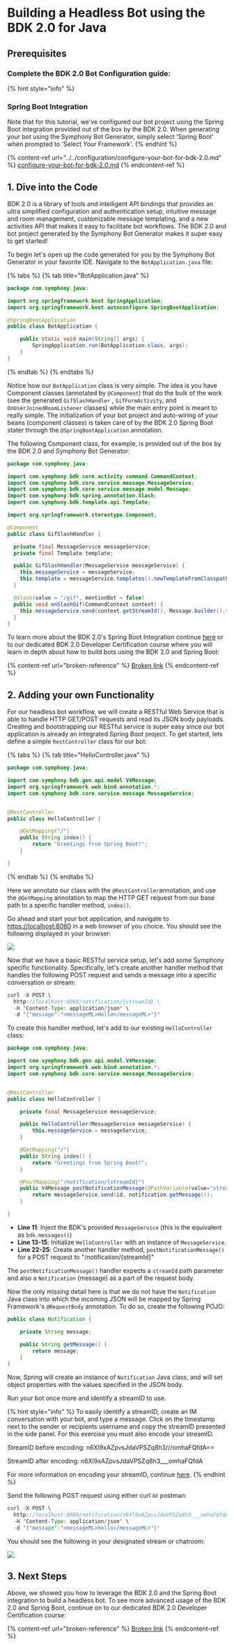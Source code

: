 # Building a Headless Bot using the BDK 2.0 for Java

## Prerequisites

### Complete the BDK 2.0 Bot Configuration guide:

{% hint style="info" %}
### Spring Boot Integration

Note that for this tutorial, we've configured our bot project using the Spring Boot integration provided out of the box by the BDK 2.0.  When generating your bot using the Symphony Bot Generator, simply select 'Spring Boot' when prompted to 'Select Your Framework'.
{% endhint %}

{% content-ref url="../../configuration/configure-your-bot-for-bdk-2.0.md" %}
[configure-your-bot-for-bdk-2.0.md](../../configuration/configure-your-bot-for-bdk-2.0.md)
{% endcontent-ref %}

## 1. Dive into the Code

BDK 2.0 is a library of tools and intelligent API bindings that provides an ultra simplified configuration and authentication setup, intuitive message and room management, customizable message templating, and a new activities API that makes it easy to facilitate bot workflows.  The BDK 2.0 and bot project generated by the Symphony Bot Generator makes it super easy to get started! &#x20;

To begin let's open up the code generated for you by the Symphony Bot Generator in your favorite IDE.  Navigate to the `BotApplication.java` file:&#x20;

{% tabs %}
{% tab title="BotApplication.java" %}
```java
package com.symphony.java;

import org.springframework.boot.SpringApplication;
import org.springframework.boot.autoconfigure.SpringBootApplication;

@SpringBootApplication
public class BotApplication {

    public static void main(String[] args) {
        SpringApplication.run(BotApplication.class, args);
    }
}
```
{% endtab %}
{% endtabs %}

Notice how our `BotApplication` class is very simple.  The idea is you have Component classes (annotated by `@Component`) that do the bulk of the work (see the generated `GifSlashHandler` , `GifFormActivity`, and `OnUserJoinedRoomListener` classes) while the main entry point is meant to really simple.  The initialization of your bot project and auto-wiring of your beans (component classes) is taken care of by the BDK 2.0 Spring Boot stater through the `@SpringBootApplication` annotation.

The following Component class, for example, is provided out of the box by the BDK 2.0 and Symphony Bot Generator:

```java
package com.symphony.java;

import com.symphony.bdk.core.activity.command.CommandContext;
import com.symphony.bdk.core.service.message.MessageService;
import com.symphony.bdk.core.service.message.model.Message;
import com.symphony.bdk.spring.annotation.Slash;
import com.symphony.bdk.template.api.Template;

import org.springframework.stereotype.Component;

@Component
public class GifSlashHandler {

  private final MessageService messageService;
  private final Template template;

  public GifSlashHandler(MessageService messageService) {
    this.messageService = messageService;
    this.template = messageService.templates().newTemplateFromClasspath("/templates/gif.ftl");
  }

  @Slash(value = "/gif", mentionBot = false)
  public void onSlashGif(CommandContext context) {
    this.messageService.send(context.getStreamId(), Message.builder().template(this.template).build());
  }
}
```

To learn more about the BDK 2.0's Spring Boot Integration continue [here](../../../developer-tools/developer-tools/bdk-2.0/#springboot-integration) or to our dedicated BDK 2.0 Developer Certification course where you will learn in depth about how to build bots using the BDK 2.0 and Spring Boot:

{% content-ref url="broken-reference" %}
[Broken link](broken-reference)
{% endcontent-ref %}

## 2.  Adding your own Functionality

For our headless bot workflow, we will create a RESTful Web Service that is able to handle HTTP GET/POST requests and read its JSON body payloads. Creating and bootstrapping our RESTful service is super easy since our bot application is already an integrated Spring Boot project.  To get started, lets define a simple `RestController` class for our bot:

{% tabs %}
{% tab title="HelloController.java" %}
```java
package com.symphony.java;

import com.symphony.bdk.gen.api.model.V4Message;
import org.springframework.web.bind.annotation.*;
import com.symphony.bdk.core.service.message.MessageService;


@RestController
public class HelloController {

    @GetMapping("/")
    public String index() {
        return "Greetings from Spring Boot!";
    }

}
```
{% endtab %}
{% endtabs %}

Here we annotate our class with the `@RestController`annotation, and use the `@GetMapping` annotation to map the HTTP GET request from our base path to a specific handler method, `index()`.

Go ahead and start your bot application, and navigate to [https://localhost:8080](https://localhost:8080) in a web browser of you choice.  You should see the following displayed in your browser:

![](../../../.gitbook/assets/screen-shot-2020-12-14-at-2.43.33-pm.png)

Now that we have a basic RESTful service setup, let's add some Symphony specific functionality.  Specifically, let's create another handler method that handles the following POST request and sends a message into a specific conversation or stream:

```java
curl -X POST \
  http://localhost:8080/notification/{streamId} \
  -H 'Content-Type: application/json' \
  -d '{"message":"<messageML>Hello</messageML>"}'

```

&#x20; To create this handler method, let's add to our existing `HelloController` class:

```java
package com.symphony.java;

import com.symphony.bdk.gen.api.model.V4Message;
import org.springframework.web.bind.annotation.*;
import com.symphony.bdk.core.service.message.MessageService;


@RestController
public class HelloController {

    private final MessageService messageService;

    public HelloController(MessageService messageService) {
        this.messageService = messageService;
    }

    @GetMapping("/")
    public String index() {
        return "Greetings from Spring Boot!";
    }

    @PostMapping("/notification/{streamId}")
    public V4Message postNotificationMessage(@PathVariable(value="streamId") String id, @RequestBody Notification notification){
        return messageService.send(id, notification.getMessage());
    }

}

```

* **Line 11**: Inject the BDK's provided `MessageService` (this is the equivalent as `bdk.messages()`)
* **Line 13-15**: Initialize `HelloController` with an instance of `MessageService`.&#x20;
* **Line 22-25**: Create another handler method, `postNotificationMessage()` for a POST request to "/notification/{streamId}"

The `postNotificationMessage()` handler expects a `streamId` path parameter and also a `Notification` (message)  as a part of the request body. &#x20;

Now the only missing detail here is that we do not have the `Notification` Java class into which the incoming JSON will be mapped by Spring Framework's `@RequestBody` annotation. To do so, create the following POJO:

```java
public class Notification {

    private String message;

    public String getMessage() {
        return message;
    }
}
```

Now, Spring will create an instance of `Notification` Java class, and will set object properties with the values specified in the JSON body. &#x20;

Run your bot once more and identify a streamID to use. &#x20;

{% hint style="info" %}
To easily identify a streamID, create an IM conversation with your bot, and type a message.  Click on the timestamp next to the sender or recipients username and copy the streamID presented in the side panel.  For this exercise you must also encode your streamID. &#x20;

StreamID before encoding: n6Xl9xAZpvsJdaVPSZq8h3///omhaFQfdA==

StreamID after encoding: n6Xl9xAZpvsJdaVPSZq8h3\_\_\_omhaFQfdA

For more information on encoding your streamID, continue [here](../../messages/overview-of-messageml/#message-identifiers).
{% endhint %}

Send the following POST request using either curl or postman:

```java
curl -X POST \
  http://localhost:8080/notification/n6Xl9xAZpvsJdaVPSZq8h3___omhaFQfdA \
  -H 'Content-Type: application/json' \
  -d '{"message":"<messageML>hello</messageML>"}'

```

You should see the following in your designated stream or chatroom:

![](../../../.gitbook/assets/screen-shot-2020-12-14-at-3.35.31-pm.png)

## 3.  Next Steps

Above, we showed you how to leverage the BDK 2.0 and the Spring Boot integration to build a headless bot.  To see more advanced usage of the BDK 2.0 and Spring Boot, continue on to our dedicated BDK 2.0 Developer Certification course:

{% content-ref url="broken-reference" %}
[Broken link](broken-reference)
{% endcontent-ref %}
